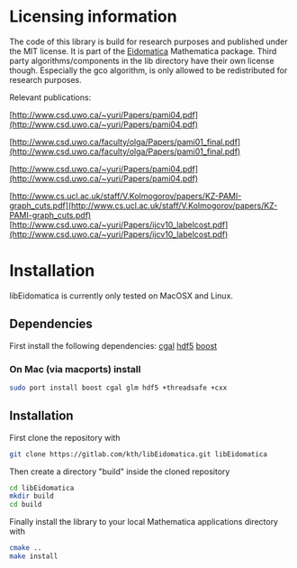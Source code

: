 Licensing information
===============
The code of this library is build for research purposes and published under the MIT license. It is part of the [Eidomatica](https://github.com/kthr/Eidomatica) Mathematica package. Third party algorithms/components in the lib directory have their own license though. Especially the gco algorithm, is only allowed to be redistributed for research purposes.

Relevant publications:

[http://www.csd.uwo.ca/~yuri/Papers/pami04.pdf](http://www.csd.uwo.ca/~yuri/Papers/pami04.pdf)

[http://www.csd.uwo.ca/faculty/olga/Papers/pami01_final.pdf](http://www.csd.uwo.ca/faculty/olga/Papers/pami01_final.pdf)

[http://www.csd.uwo.ca/~yuri/Papers/pami04.pdf](http://www.csd.uwo.ca/~yuri/Papers/pami04.pdf)

[http://www.cs.ucl.ac.uk/staff/V.Kolmogorov/papers/KZ-PAMI-graph_cuts.pdf](http://www.cs.ucl.ac.uk/staff/V.Kolmogorov/papers/KZ-PAMI-graph_cuts.pdf)
[http://www.csd.uwo.ca/~yuri/Papers/ijcv10_labelcost.pdf](http://www.csd.uwo.ca/~yuri/Papers/ijcv10_labelcost.pdf)


Installation
===============
libEidomatica is currently only tested on MacOSX and Linux. 

Dependencies
---------------
First install the following dependencies:
    [cgal](https://github.com/CGAL/cgal)
    [hdf5](https://www.hdfgroup.org/solutions/hdf5/)
    [boost](https://github.com/boostorg/boost)

### On Mac (via macports) install
```bash
sudo port install boost cgal glm hdf5 +threadsafe +cxx
```

Installation
--------------
First clone the repository with
```bash
git clone https://gitlab.com/kth/libEidomatica.git libEidomatica
```
Then create a directory "build" inside the cloned repository
```bash
cd libEidomatica
mkdir build
cd build
```
Finally install the library to your local Mathematica applications directory 
with
```bash
cmake ..
make install
```
